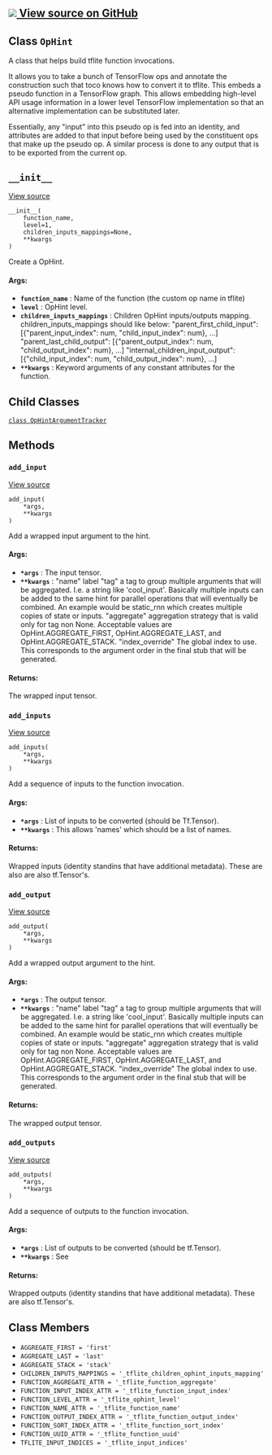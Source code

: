 [ ![](https://tensorflow.google.cn/images/GitHub-Mark-32px.png) View source on
GitHub
](https://github.com/tensorflow/tensorflow/blob/r2.0/tensorflow/lite/python/op_hint.py#L93-L462)  
---  
  
## Class `OpHint`

A class that helps build tflite function invocations.

It allows you to take a bunch of TensorFlow ops and annotate the construction
such that toco knows how to convert it to tflite. This embeds a pseudo
function in a TensorFlow graph. This allows embedding high-level API usage
information in a lower level TensorFlow implementation so that an alternative
implementation can be substituted later.

Essentially, any "input" into this pseudo op is fed into an identity, and
attributes are added to that input before being used by the constituent ops
that make up the pseudo op. A similar process is done to any output that is to
be exported from the current op.

## `__init__`

[View
source](https://github.com/tensorflow/tensorflow/blob/r2.0/tensorflow/lite/python/op_hint.py#L308-L346)

    
    
    __init__(
        function_name,
        level=1,
        children_inputs_mappings=None,
        **kwargs
    )
    

Create a OpHint.

#### Args:

  * **`function_name`** : Name of the function (the custom op name in tflite)
  * **`level`** : OpHint level.
  * **`children_inputs_mappings`** : Children OpHint inputs/outputs mapping. children_inputs_mappings should like below: "parent_first_child_input": [{"parent_input_index": num, "child_input_index": num}, ...] "parent_last_child_output": [{"parent_output_index": num, "child_output_index": num}, ...] "internal_children_input_output": [{"child_input_index": num, "child_output_index": num}, ...]
  * **`**kwargs`** : Keyword arguments of any constant attributes for the function.

## Child Classes

[`class
OpHintArgumentTracker`](https://tensorflow.google.cn/api_docs/python/tf/compat/v1/lite/OpHint/OpHintArgumentTracker)

## Methods

### `add_input`

[View
source](https://github.com/tensorflow/tensorflow/blob/r2.0/tensorflow/lite/python/op_hint.py#L384-L404)

    
    
    add_input(
        *args,
        **kwargs
    )
    

Add a wrapped input argument to the hint.

#### Args:

  * **`*args`** : The input tensor.
  * **`**kwargs`** : "name" label "tag" a tag to group multiple arguments that will be aggregated. I.e. a string like 'cool_input'. Basically multiple inputs can be added to the same hint for parallel operations that will eventually be combined. An example would be static_rnn which creates multiple copies of state or inputs. "aggregate" aggregation strategy that is valid only for tag non None. Acceptable values are OpHint.AGGREGATE_FIRST, OpHint.AGGREGATE_LAST, and OpHint.AGGREGATE_STACK. "index_override" The global index to use. This corresponds to the argument order in the final stub that will be generated.

#### Returns:

The wrapped input tensor.

### `add_inputs`

[View
source](https://github.com/tensorflow/tensorflow/blob/r2.0/tensorflow/lite/python/op_hint.py#L428-L444)

    
    
    add_inputs(
        *args,
        **kwargs
    )
    

Add a sequence of inputs to the function invocation.

#### Args:

  * **`*args`** : List of inputs to be converted (should be Tf.Tensor).
  * **`**kwargs`** : This allows 'names' which should be a list of names.

#### Returns:

Wrapped inputs (identity standins that have additional metadata). These are
also are also tf.Tensor's.

### `add_output`

[View
source](https://github.com/tensorflow/tensorflow/blob/r2.0/tensorflow/lite/python/op_hint.py#L406-L426)

    
    
    add_output(
        *args,
        **kwargs
    )
    

Add a wrapped output argument to the hint.

#### Args:

  * **`*args`** : The output tensor.
  * **`**kwargs`** : "name" label "tag" a tag to group multiple arguments that will be aggregated. I.e. a string like 'cool_input'. Basically multiple inputs can be added to the same hint for parallel operations that will eventually be combined. An example would be static_rnn which creates multiple copies of state or inputs. "aggregate" aggregation strategy that is valid only for tag non None. Acceptable values are OpHint.AGGREGATE_FIRST, OpHint.AGGREGATE_LAST, and OpHint.AGGREGATE_STACK. "index_override" The global index to use. This corresponds to the argument order in the final stub that will be generated.

#### Returns:

The wrapped output tensor.

### `add_outputs`

[View
source](https://github.com/tensorflow/tensorflow/blob/r2.0/tensorflow/lite/python/op_hint.py#L446-L462)

    
    
    add_outputs(
        *args,
        **kwargs
    )
    

Add a sequence of outputs to the function invocation.

#### Args:

  * **`*args`** : List of outputs to be converted (should be tf.Tensor).
  * **`**kwargs`** : See

#### Returns:

Wrapped outputs (identity standins that have additional metadata). These are
also tf.Tensor's.

## Class Members

  * `AGGREGATE_FIRST = 'first'`
  * `AGGREGATE_LAST = 'last'`
  * `AGGREGATE_STACK = 'stack'`
  * `CHILDREN_INPUTS_MAPPINGS = '_tflite_children_ophint_inputs_mapping'`
  * `FUNCTION_AGGREGATE_ATTR = '_tflite_function_aggregate'`
  * `FUNCTION_INPUT_INDEX_ATTR = '_tflite_function_input_index'`
  * `FUNCTION_LEVEL_ATTR = '_tflite_ophint_level'`
  * `FUNCTION_NAME_ATTR = '_tflite_function_name'`
  * `FUNCTION_OUTPUT_INDEX_ATTR = '_tflite_function_output_index'`
  * `FUNCTION_SORT_INDEX_ATTR = '_tflite_function_sort_index'`
  * `FUNCTION_UUID_ATTR = '_tflite_function_uuid'`
  * `TFLITE_INPUT_INDICES = '_tflite_input_indices'`

